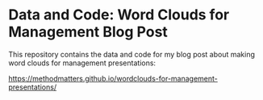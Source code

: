# Data and Code: Word Clouds for Management Blog Post

This repository contains the data and code for my blog post about making word clouds for management presentations:

https://methodmatters.github.io/wordclouds-for-management-presentations/
